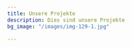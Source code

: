 ```yaml
---
title: Unsere Projekte
description: Dies sind unsere Projekte
bg_image: "/images/img-129-1.jpg"

---
```

